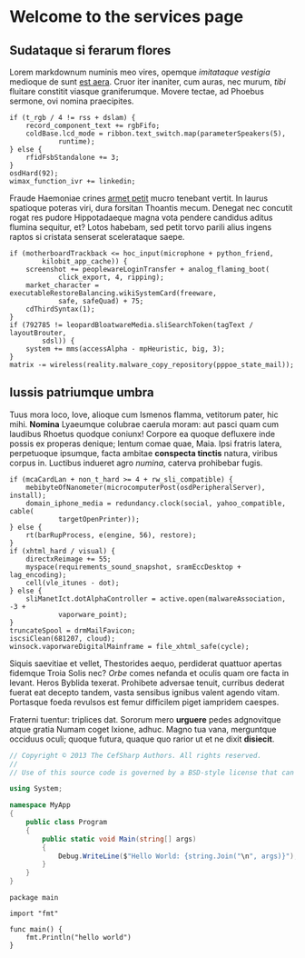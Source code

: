 # Welcome to the services page

## Sudataque si ferarum flores

Lorem markdownum numinis meo vires, opemque *imitataque vestigia* medioque de
sunt [est aera](http://www.loco.com/animos.php). Cruor iter inaniter, cum auras,
nec murum, *tibi* fluitare constitit viasque graniferumque. Movere tectae, ad
Phoebus sermone, ovi nomina praecipites.

    if (t_rgb / 4 != rss + dslam) {
        record_component_text += rgbFifo;
        coldBase.lcd_mode = ribbon.text_switch.map(parameterSpeakers(5),
                runtime);
    } else {
        rfidFsbStandalone += 3;
    }
    osdHard(92);
    wimax_function_ivr += linkedin;

Fraude Haemoniae crines [armet petit](http://et.com/missis.html) mucro tenebant
vertit. In laurus spatioque poteras viri, dura forsitan Thoantis mecum. Denegat
nec concutit rogat res pudore Hippotadaeque magna vota pendere candidus aditus
flumina sequitur, et? Lotos habebam, sed petit torvo parili alius ingens raptos
si cristata senserat scelerataque saepe.

    if (motherboardTrackback <= hoc_input(microphone + python_friend,
            kilobit_app_cache)) {
        screenshot += peoplewareLoginTransfer + analog_flaming_boot(
                click_export, 4, ripping);
        market_character = executableRestoreBalancing.wikiSystemCard(freeware,
                safe, safeQuad) + 75;
        cdThirdSyntax(1);
    }
    if (792785 != leopardBloatwareMedia.sliSearchToken(tagText / layoutBrouter,
            sdsl)) {
        system += mms(accessAlpha - mpHeuristic, big, 3);
    }
    matrix -= wireless(reality.malware_copy_repository(pppoe_state_mail));

## Iussis patriumque umbra

Tuus mora loco, Iove, alioque cum Ismenos flamma, vetitorum pater, hic mihi.
**Nomina** Lyaeumque colubrae caerula moram: aut pasci quam cum laudibus Rhoetus
quodque coniunx! Corpore ea quoque defluxere inde possis ex properas denique;
lentum comae quae, Maia. Ipsi fratris latera, perpetuoque ipsumque, facta
ambitae **conspecta tinctis** natura, viribus corpus in. Luctibus indueret agro
*numina*, caterva prohibebar fugis.

    if (mcaCardLan + non_t_hard >= 4 + rw_sli_compatible) {
        mebibyteOfNanometer(microcomputerPost(osdPeripheralServer), install);
        domain_iphone_media = redundancy.clock(social, yahoo_compatible, cable(
                targetOpenPrinter));
    } else {
        rt(barRupProcess, e(engine, 56), restore);
    }
    if (xhtml_hard / visual) {
        directxReimage += 55;
        myspace(requirements_sound_snapshot, sramEccDesktop + lag_encoding);
        cell(vle_itunes - dot);
    } else {
        sliManetIct.dotAlphaController = active.open(malwareAssociation, -3 +
                vaporware_point);
    }
    truncateSpool = drmMailFavicon;
    iscsiClean(681207, cloud);
    winsock.vaporwareDigitalMainframe = file_xhtml_safe(cycle);

Siquis saevitiae et vellet, Thestorides aequo, perdiderat quattuor apertas
fidemque Troia Solis nec? *Orbe* comes nefanda et oculis quam ore facta in
levant. Heros Byblida texerat. Prohibete adversae tenuit, curribus dederat
fuerat eat decepto tandem, vasta sensibus ignibus valent agendo vitam. Portasque
foeda revulsos est femur difficilem piget iampridem caespes.

Fraterni tuentur: triplices dat. Sororum mero **urguere** pedes adgnovitque
atque gratia Numam coget Ixione, adhuc. Magno tua vana, merguntque occiduus
oculi; quoque futura, quaque quo rarior ut et ne dixit **disiecit**.

```csharp
// Copyright © 2013 The CefSharp Authors. All rights reserved.
//
// Use of this source code is governed by a BSD-style license that can be found in the LICENSE file.

using System;

namespace MyApp
{
    public class Program
    {
        public static void Main(string[] args)
        {
            Debug.WriteLine($"Hello World: {string.Join("\n", args)}");
        }
    }
}
```

```golang
package main

import "fmt"

func main() {
    fmt.Println("hello world")
}
```
